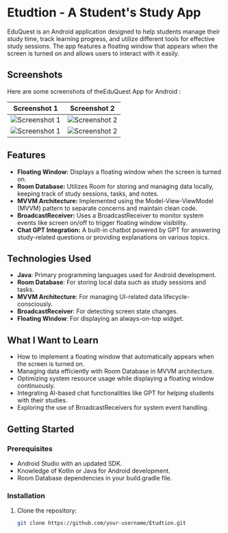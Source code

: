 # Etudtion - A Student's Study App

EduQuest is an Android application designed to help students manage their study time, track learning progress, and utilize different tools for effective study sessions. The app features a floating window that appears when the screen is turned on and allows users to interact with it easily.

## Screenshots

Here are some screenshots of theEduQuest App for Android :

| Screenshot 1 | Screenshot 2 |
|--------------|--------------|
| ![Screenshot 1](https://raw.githubusercontent.com/noureddinne21/Calculator-iOS-16/refs/heads/main/Screenshot_2024-11-05-19-31-14-223_com.example.calculator.jpg) | ![Screenshot 2](https://raw.githubusercontent.com/noureddinne21/Calculator-iOS-16/refs/heads/main/Screenshot_2024-11-05-19-31-45-720_com.example.calculator.jpg) |
| ![Screenshot 1](https://raw.githubusercontent.com/noureddinne21/Calculator-iOS-16/refs/heads/main/Screenshot_2024-11-05-19-31-14-223_com.example.calculator.jpg) | ![Screenshot 2](https://raw.githubusercontent.com/noureddinne21/Calculator-iOS-16/refs/heads/main/Screenshot_2024-11-05-19-31-45-720_com.example.calculator.jpg) |

## Features
- **Floating Window:** Displays a floating window when the screen is turned on.
- **Room Database:** Utilizes Room for storing and managing data locally, keeping track of study sessions, tasks, and notes.
- **MVVM Architecture:** Implemented using the Model-View-ViewModel (MVVM) pattern to separate concerns and maintain clean code.
- **BroadcastReceiver:** Uses a BroadcastReceiver to monitor system events like screen on/off to trigger floating window visibility.
- **Chat GPT Integration:** A built-in chatbot powered by GPT for answering study-related questions or providing explanations on various topics.

## Technologies Used
- **Java**: Primary programming languages used for Android development.
- **Room Database**: For storing local data such as study sessions and tasks.
- **MVVM Architecture**: For managing UI-related data lifecycle-consciously.
- **BroadcastReceiver**: For detecting screen state changes.
- **Floating Window**: For displaying an always-on-top widget.

## What I Want to Learn
- How to implement a floating window that automatically appears when the screen is turned on.
- Managing data efficiently with Room Database in MVVM architecture.
- Optimizing system resource usage while displaying a floating window continuously.
- Integrating AI-based chat functionalities like GPT for helping students with their studies.
- Exploring the use of BroadcastReceivers for system event handling.

## Getting Started

### Prerequisites
- Android Studio with an updated SDK.
- Knowledge of Kotlin or Java for Android development.
- Room Database dependencies in your build.gradle file.

### Installation
1. Clone the repository:
   ```bash
   git clone https://github.com/your-username/Etudtion.git
